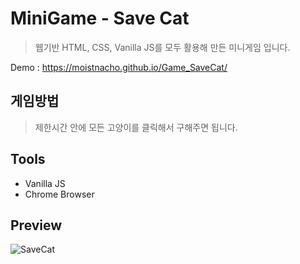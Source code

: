 # MiniGame - Save Cat
> 웹기반 HTML, CSS, Vanilla JS를 모두 활용해 만든 미니게임 입니다.

Demo : https://moistnacho.github.io/Game_SaveCat/

## 게임방법
> 제한시간 안에 모든 고양이를 클릭해서 구해주면 됩니다. 

## Tools
+ Vanilla JS
+ Chrome Browser

## Preview
![SaveCat](https://user-images.githubusercontent.com/59498305/98499630-6aa71500-228d-11eb-9c84-9175c40351e6.png)
